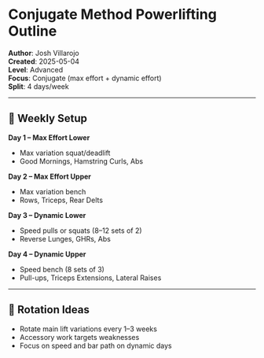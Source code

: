 # Conjugate Method Powerlifting Outline

**Author**: Josh Villarojo  
**Created**: 2025-05-04  
**Level**: Advanced  
**Focus**: Conjugate (max effort + dynamic effort)  
**Split**: 4 days/week

---

## 🧠 Weekly Setup

**Day 1 – Max Effort Lower**  
- Max variation squat/deadlift  
- Good Mornings, Hamstring Curls, Abs

**Day 2 – Max Effort Upper**  
- Max variation bench  
- Rows, Triceps, Rear Delts

**Day 3 – Dynamic Lower**  
- Speed pulls or squats (8–12 sets of 2)  
- Reverse Lunges, GHRs, Abs

**Day 4 – Dynamic Upper**  
- Speed bench (8 sets of 3)  
- Pull-ups, Triceps Extensions, Lateral Raises

---

## 🔁 Rotation Ideas

- Rotate main lift variations every 1–3 weeks  
- Accessory work targets weaknesses  
- Focus on speed and bar path on dynamic days
